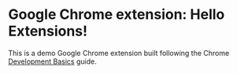 # Google Chrome extension: Hello Extensions!

This is a demo Google Chrome extension built following the Chrome [Development Basics](https://developer.chrome.com/docs/extensions/mv3/getstarted/development-basics/) guide.
